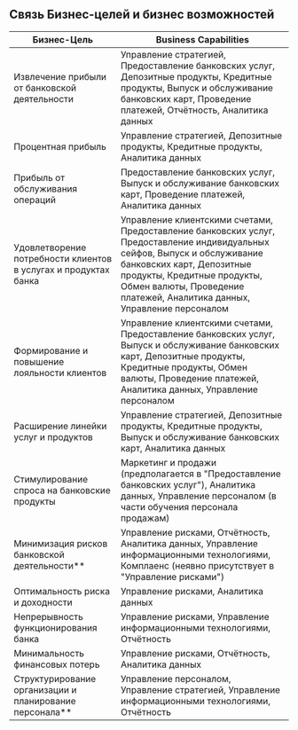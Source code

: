 ## Связь Бизнес-целей и бизнес возможностей

| Бизнес-Цель                                                     | Business Capabilities                                                                                                                                                                                                                                             |
|-----------------------------------------------------------------|-------------------------------------------------------------------------------------------------------------------------------------------------------------------------------------------------------------------------------------------------------------------|
| Извлечение прибыли от банковской деятельности                   | Управление стратегией, Предоставление банковских услуг, Депозитные продукты, Кредитные продукты, Выпуск и обслуживание банковских карт, Проведение платежей, Отчётность, Аналитика данных                                                                         |
| Процентная прибыль                                              | Управление стратегией, Депозитные продукты, Кредитные продукты, Аналитика данных                                                                                                                                                                                  |
| Прибыль от обслуживания операций                                | Предоставление банковских услуг, Выпуск и обслуживание банковских карт, Проведение платежей, Аналитика данных                                                                                                                                                     |
| Удовлетворение потребности клиентов в услугах и продуктах банка | Управление клиентскими счетами, Предоставление банковских услуг, Предоставление индивидуальных сейфов, Выпуск и обслуживание банковских карт, Депозитные продукты, Кредитные продукты, Обмен валюты, Проведение платежей, Аналитика данных, Управление персоналом |
| Формирование и повышение лояльности клиентов                    | Управление клиентскими счетами, Предоставление банковских услуг, Выпуск и обслуживание банковских карт, Депозитные продукты, Кредитные продукты, Обмен валюты, Проведение платежей, Аналитика данных, Управление персоналом                                       |
| Расширение линейки услуг и продуктов                            | Управление стратегией, Депозитные продукты, Кредитные продукты, Выпуск и обслуживание банковских карт, Аналитика данных                                                                                                                                           |
| Стимулирование спроса на банковские продукты                    | Маркетинг и продажи (предполагается в "Предоставление банковских услуг"), Аналитика данных, Управление персоналом (в части обучения персонала продажам)                                                                                                           |
| Минимизация рисков банковской деятельности**                    | Управление рисками, Отчётность, Аналитика данных, Управление информационными технологиями, Комплаенс (неявно присутствует в "Управление рисками")                                                                                                                 |
| Оптимальность риска и доходности                                | Управление рисками, Аналитика данных                                                                                                                                                                                                                              |
| Непрерывность функционирования банка                            | Управление рисками, Управление информационными технологиями, Отчётность                                                                                                                                                                                           |
| Минимальность финансовых потерь                                 | Управление рисками, Отчётность, Аналитика данных                                                                                                                                                                                                                  |
| Структурирование организации и планирование персонала**         | Управление персоналом, Управление стратегией, Управление информационными технологиями, Отчётность                                                                                                                                                                 |